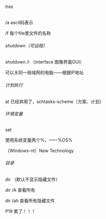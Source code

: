 ###### tree

/a ascII码表示 

/f 每个file里文件的名称

###### shutdown（可远程）

shutdown /i （interface 图像界面GUI）

可以关同一局域网的电脑——根据IP地址

###### 计划执行

at 已经弃用了，schtasks-scheme（方案、计划）

###### 环境变量

set 

使用系统变量两个%，——%OS%

（Windows-nt）New Technology

###### 目录

dir （默认不显示隐藏文件）

dir /A 查看所有

dir /ah 查看所有隐藏文件

P19 累了！！！